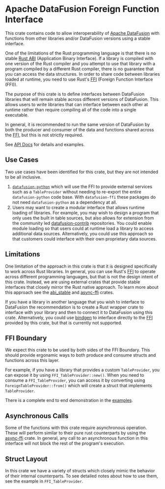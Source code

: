 <!---
  Licensed to the Apache Software Foundation (ASF) under one
  or more contributor license agreements.  See the NOTICE file
  distributed with this work for additional information
  regarding copyright ownership.  The ASF licenses this file
  to you under the Apache License, Version 2.0 (the
  "License"); you may not use this file except in compliance
  with the License.  You may obtain a copy of the License at

    http://www.apache.org/licenses/LICENSE-2.0

  Unless required by applicable law or agreed to in writing,
  software distributed under the License is distributed on an
  "AS IS" BASIS, WITHOUT WARRANTIES OR CONDITIONS OF ANY
  KIND, either express or implied.  See the License for the
  specific language governing permissions and limitations
  under the License.
-->

# Apache DataFusion Foreign Function Interface

This crate contains code to allow interoperability of [Apache DataFusion] with
functions from other libraries and/or DataFusion versions using a stable
interface.

One of the limitations of the Rust programming language is that there is no
stable [Rust ABI] (Application Binary Interface). If a library is compiled with
one version of the Rust compiler and you attempt to use that library with a
program compiled by a different Rust compiler, there is no guarantee that you
can access the data structures. In order to share code between libraries loaded
at runtime, you need to use Rust's [FFI] (Foreign Function Interface (FFI)).

The purpose of this crate is to define interfaces between DataFusion libraries
that will remain stable across different versions of DataFusion. This allows
users to write libraries that can interface between each other at runtime rather
than require compiling all of the code into a single executable.

In general, it is recommended to run the same version of DataFusion by both the
producer and consumer of the data and functions shared across the [FFI], but
this is not strictly required.

See [API Docs] for details and examples.

## Use Cases

Two use cases have been identified for this crate, but they are not intended to
be all inclusive.

1. [`datafusion-python`] which will use the FFI to provide external services such
   as a `TableProvider` without needing to re-export the entire `datafusion-python`
   code base. With `datafusion-ffi` these packages do not need `datafusion-python`
   as a dependency at all.
2. Users may want to create a modular interface that allows runtime loading of
   libraries. For example, you may wish to design a program that only uses the
   built in table sources, but also allows for extension from the community led
   [datafusion-contrib] repositories. You could enable module loading so that
   users could at runtime load a library to access additional data sources.
   Alternatively, you could use this approach so that customers could interface
   with their own proprietary data sources.

## Limitations

One limitation of the approach in this crate is that it is designed specifically
to work across Rust libraries. In general, you can use Rust's [FFI] to
operate across different programming languages, but that is not the design
intent of this crate. Instead, we are using external crates that provide
stable interfaces that closely mirror the Rust native approach. To learn more
about this approach see the [abi_stable] and [async-ffi] crates.

If you have a library in another language that you wish to interface to
DataFusion the recommendation is to create a Rust wrapper crate to interface
with your library and then to connect it to DataFusion using this crate.
Alternatively, you could use [bindgen] to interface directly to the [FFI] provided
by this crate, but that is currently not supported.

## FFI Boundary

We expect this crate to be used by both sides of the FFI Boundary. This should
provide ergonamic ways to both produce and consume structs and functions across
this layer.

For example, if you have a library that provides a custom `TableProvider`, you
can expose it by using `FFI_TableProvider::new()`. When you need to consume a
`FFI_TableProvider`, you can access it by converting using
`ForeignTableProvider::from()` which will create a struct that implements
`TableProvider`.

There is a complete end to end demonstration in the
[examples](https://github.com/apache/datafusion/tree/main/datafusion-examples/examples/ffi).

## Asynchronous Calls

Some of the functions with this crate require asynchronous operation. These
will perform similar to their pure rust counterparts by using the [async-ffi]
crate. In general, any call to an asynchronous function in this interface will
not block the rest of the program's execution.

## Struct Layout

In this crate we have a variety of structs which closely mimic the behavior of
their internal counterparts. To see detailed notes about how to use them, see
the example in `FFI_TableProvider`.

[apache datafusion]: https://datafusion.apache.org/
[api docs]: http://docs.rs/datafusion-ffi/latest
[rust abi]: https://doc.rust-lang.org/reference/abi.html
[ffi]: https://doc.rust-lang.org/nomicon/ffi.html
[abi_stable]: https://crates.io/crates/abi_stable
[async-ffi]: https://crates.io/crates/async-ffi
[bindgen]: https://crates.io/crates/bindgen
[`datafusion-python`]: https://datafusion.apache.org/python/
[datafusion-contrib]: https://github.com/datafusion-contrib
